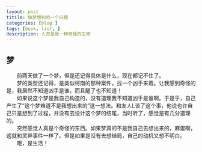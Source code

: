 ```yaml
---
layout: post
titile: 做梦想到的一个问题
categories: [blog ]
tags: [book, list, ]
description: 人真是是一种奇怪的生物
---
```


## 梦

&#8195;&#8195;前两天做了一个梦，但是还记得具体是什么，现在都记不住了。  
&#8195;&#8195;梦的类型还记得，是类似柯南的那种案件，找一个凶手来着。让我感到奇怪的是，我居然不知道凶手是谁，而且醒了也不知道！  
&#8195;&#8195;如果说这个梦是我自己构造的，没有道理我不知道凶手是谁啊。于是乎，自己产生了“这个梦难道不是我想出来的”这一想法。和友人L谈了这个事，他说也许自己只是想到了过程，并没有去设计这个梦的结尾，当时听了，感觉是有几分道理的。  
&#8195;&#8195;突然感觉人真是个奇怪的东西。如果梦真的不是我自己去想出来的，麻蛋啊，这就和灵异事件一样了。但是如果是没有去想结局，自己的动机又想不明白。  
&#8195;&#8195;哦，是生活！  